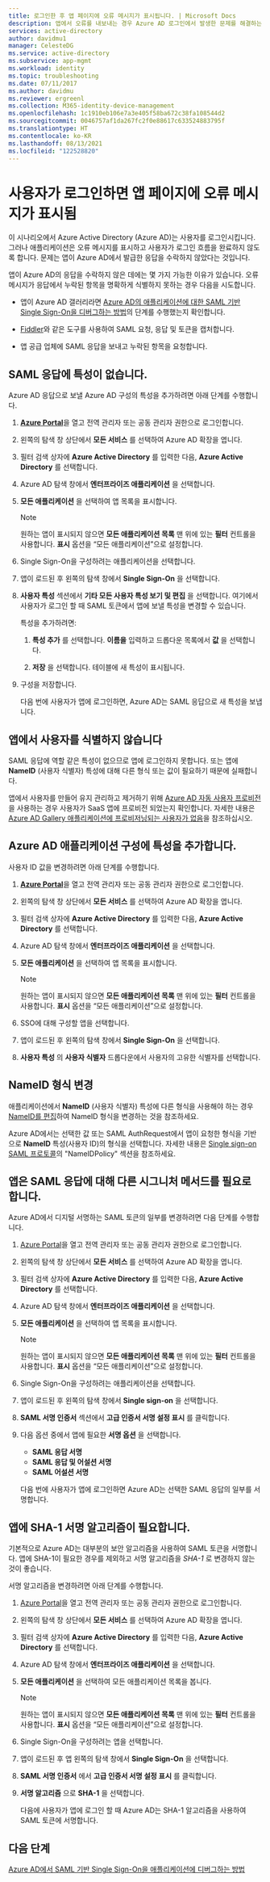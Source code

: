 ```yaml
---
title: 로그인한 후 앱 페이지에 오류 메시지가 표시됩니다. | Microsoft Docs
description: 앱에서 오류를 내보내는 경우 Azure AD 로그인에서 발생한 문제를 해결하는 방법
services: active-directory
author: davidmu1
manager: CelesteDG
ms.service: active-directory
ms.subservice: app-mgmt
ms.workload: identity
ms.topic: troubleshooting
ms.date: 07/11/2017
ms.author: davidmu
ms.reviewer: ergreenl
ms.collection: M365-identity-device-management
ms.openlocfilehash: 1c1910eb106e7a3e405f58ba672c38fa108544d2
ms.sourcegitcommit: 0046757af1da267fc2f0e88617c633524883795f
ms.translationtype: HT
ms.contentlocale: ko-KR
ms.lasthandoff: 08/13/2021
ms.locfileid: "122528820"
---
```

# <a name="an-app-page-shows-an-error-message-after-the-user-signs-in"></a>사용자가 로그인하면 앱 페이지에 오류 메시지가 표시됨

이 시나리오에서 Azure Active Directory (Azure AD)는 사용자를 로그인시킵니다. 그러나 애플리케이션은 오류 메시지를 표시하고 사용자가 로그인 흐름을 완료하지 않도록 합니다. 문제는 앱이 Azure AD에서 발급한 응답을 수락하지 않았다는 것입니다.

앱이 Azure AD의 응답을 수락하지 않은 데에는 몇 가지 가능한 이유가 있습니다. 오류 메시지가 응답에서 누락된 항목을 명확하게 식별하지 못하는 경우 다음을 시도합니다.

- 앱이 Azure AD 갤러리라면 [Azure AD의 애플리케이션에 대한 SAML 기반 Single Sign-On을 디버그하는 방법](./debug-saml-sso-issues.md)의 단계를 수행했는지 확인합니다.

- [Fiddler](https://www.telerik.com/fiddler)와 같은 도구를 사용하여 SAML 요청, 응답 및 토큰을 캡처합니다.

- 앱 공급 업체에 SAML 응답을 보내고 누락된 항목을 요청합니다.

## <a name="attributes-are-missing-from-the-saml-response"></a>SAML 응답에 특성이 없습니다.

Azure AD 응답으로 보낼 Azure AD 구성의 특성을 추가하려면 아래 단계를 수행합니다.

1. [**Azure Portal**](https://portal.azure.com/)을 열고 전역 관리자 또는 공동 관리자 권한으로 로그인합니다.

2. 왼쪽의 탐색 창 상단에서 **모든 서비스** 를 선택하여 Azure AD 확장을 엽니다.

3. 필터 검색 상자에 **Azure Active Directory** 를 입력한 다음, **Azure Active Directory** 를 선택합니다.

4. Azure AD 탐색 창에서 **엔터프라이즈 애플리케이션** 을 선택합니다.

5. **모든 애플리케이션** 을 선택하여 앱 목록을 표시합니다.

   > [!NOTE]
   > 원하는 앱이 표시되지 않으면 **모든 애플리케이션 목록** 맨 위에 있는 **필터** 컨트롤을 사용합니다. **표시** 옵션을 “모든 애플리케이션”으로 설정합니다.

6. Single Sign-On을 구성하려는 애플리케이션을 선택합니다.

7. 앱이 로드된 후 왼쪽의 탐색 창에서 **Single Sign-On** 을 선택합니다.

8. **사용자 특성** 섹션에서 **기타 모든 사용자 특성 보기 및 편집** 을 선택합니다. 여기에서 사용자가 로그인 할 때 SAML 토큰에서 앱에 보낼 특성을 변경할 수 있습니다.

   특성을 추가하려면:

   1. **특성 추가** 를 선택합니다. **이름을** 입력하고 드롭다운 목록에서 **값** 을 선택합니다.

   1. **저장** 을 선택합니다. 테이블에 새 특성이 표시됩니다.

9. 구성을 저장합니다.

   다음 번에 사용자가 앱에 로그인하면, Azure AD는 SAML 응답으로 새 특성을 보냅니다.

## <a name="the-app-doesnt-identify-the-user"></a>앱에서 사용자를 식별하지 않습니다

SAML 응답에 역할 같은 특성이 없으므로 앱에 로그인하지 못합니다. 또는 앱에 **NameID** (사용자 식별자) 특성에 대해 다른 형식 또는 값이 필요하기 때문에 실패합니다.

앱에서 사용자를 만들어 유지 관리하고 제거하기 위해 [Azure AD 자동 사용자 프로비전](../app-provisioning/user-provisioning.md)을 사용하는 경우 사용자가 SaaS 앱에 프로비전 되었는지 확인합니다. 자세한 내용은 [Azure AD Gallery 애플리케이션에 프로비저닝되는 사용자가 없음](../app-provisioning/application-provisioning-config-problem-no-users-provisioned.md)을 참조하십시오.

## <a name="add-an-attribute-to-the-azure-ad-app-configuration"></a>Azure AD 애플리케이션 구성에 특성을 추가합니다.

사용자 ID 값을 변경하려면 아래 단계를 수행합니다.

1. [**Azure Portal**](https://portal.azure.com/)을 열고 전역 관리자 또는 공동 관리자 권한으로 로그인합니다.

2. 왼쪽의 탐색 창 상단에서 **모든 서비스** 를 선택하여 Azure AD 확장을 엽니다.

3. 필터 검색 상자에 **Azure Active Directory** 를 입력한 다음, **Azure Active Directory** 를 선택합니다.

4. Azure AD 탐색 창에서 **엔터프라이즈 애플리케이션** 을 선택합니다.

5. **모든 애플리케이션** 을 선택하여 앱 목록을 표시합니다.

   > [!NOTE]
   > 원하는 앱이 표시되지 않으면 **모든 애플리케이션 목록** 맨 위에 있는 **필터** 컨트롤을 사용합니다. **표시** 옵션을 “모든 애플리케이션”으로 설정합니다.

6. SSO에 대해 구성할 앱을 선택합니다.

7. 앱이 로드된 후 왼쪽의 탐색 창에서 **Single Sign-On** 을 선택합니다.

8. **사용자 특성** 의 **사용자 식별자** 드롭다운에서 사용자의 고유한 식별자를 선택합니다.

## <a name="change-the-nameid-format"></a>NameID 형식 변경

애플리케이션에서 **NameID** (사용자 식별자) 특성에 다른 형식을 사용해야 하는 경우 [NameID를 편집](../develop/active-directory-saml-claims-customization.md#editing-nameid)하여 NameID 형식을 변경하는 것을 참조하세요.

Azure AD에서는 선택한 값 또는 SAML AuthRequest에서 앱이 요청한 형식을 기반으로 **NameID** 특성(사용자 ID)의 형식을 선택합니다. 자세한 내용은 [Single sign-on SAML 프로토콜](../develop/single-sign-on-saml-protocol.md#nameidpolicy)의 "NameIDPolicy" 섹션을 참조하세요.

## <a name="the-app-expects-a-different-signature-method-for-the-saml-response"></a>앱은 SAML 응답에 대해 다른 시그니처 메서드를 필요로 합니다.

Azure AD에서 디지털 서명하는 SAML 토큰의 일부를 변경하려면 다음 단계를 수행합니다.

1. [Azure Portal](https://portal.azure.com/)을 열고 전역 관리자 또는 공동 관리자 권한으로 로그인합니다.

2. 왼쪽의 탐색 창 상단에서 **모든 서비스** 를 선택하여 Azure AD 확장을 엽니다.

3. 필터 검색 상자에 **Azure Active Directory** 를 입력한 다음, **Azure Active Directory** 를 선택합니다.

4. Azure AD 탐색 창에서 **엔터프라이즈 애플리케이션** 을 선택합니다.

5. **모든 애플리케이션** 을 선택하여 앱 목록을 표시합니다.

   > [!NOTE]
   > 원하는 앱이 표시되지 않으면 **모든 애플리케이션 목록** 맨 위에 있는 **필터** 컨트롤을 사용합니다. **표시** 옵션을 “모든 애플리케이션”으로 설정합니다.

6. Single Sign-On을 구성하려는 애플리케이션을 선택합니다.

7. 앱이 로드된 후 왼쪽의 탐색 창에서 **Single sign-on** 을 선택합니다.

8. **SAML 서명 인증서** 섹션에서 **고급 인증서 서명 설정 표시** 를 클릭합니다.

9. 다음 옵션 중에서 앱에 필요한 **서명 옵션** 을 선택합니다.

   - **SAML 응답 서명**
   - **SAML 응답 및 어설션 서명**
   - **SAML 어설션 서명**

   다음 번에 사용자가 앱에 로그인하면 Azure AD는 선택한 SAML 응답의 일부를 서명합니다.

## <a name="the-app-expects-the-sha-1-signing-algorithm"></a>앱에 SHA-1 서명 알고리즘이 필요합니다.

기본적으로 Azure AD는 대부분의 보안 알고리즘을 사용하여 SAML 토큰을 서명합니다. 앱에 SHA-1이 필요한 경우를 제외하고 서명 알고리즘을 *SHA-1* 로 변경하지 않는 것이 좋습니다.

서명 알고리즘을 변경하려면 아래 단계를 수행합니다.

1. [Azure Portal](https://portal.azure.com/)을 열고 전역 관리자 또는 공동 관리자 권한으로 로그인합니다.

2. 왼쪽의 탐색 창 상단에서 **모든 서비스** 를 선택하여 Azure AD 확장을 엽니다.

3. 필터 검색 상자에 **Azure Active Directory** 를 입력한 다음, **Azure Active Directory** 를 선택합니다.

4. Azure AD 탐색 창에서 **엔터프라이즈 애플리케이션** 을 선택합니다.

5. **모든 애플리케이션** 을 선택하여 모든 애플리케이션 목록을 봅니다.

   > [!NOTE]
   > 원하는 앱이 표시되지 않으면 **모든 애플리케이션 목록** 맨 위에 있는 **필터** 컨트롤을 사용합니다. **표시** 옵션을 “모든 애플리케이션”으로 설정합니다.

6. Single Sign-On을 구성하려는 앱을 선택합니다.

7. 앱이 로드된 후 앱 왼쪽의 탐색 창에서 **Single Sign-On** 을 선택합니다.

8. **SAML 서명 인증서** 에서 **고급 인증서 서명 설정 표시** 를 클릭합니다.

9. **서명 알고리즘** 으로 **SHA-1** 을 선택합니다.

   다음에 사용자가 앱에 로그인 할 때 Azure AD는 SHA-1 알고리즘을 사용하여 SAML 토큰에 서명합니다.

## <a name="next-steps"></a>다음 단계

[Azure AD에서 SAML 기반 Single Sign-On을 애플리케이션에 디버그하는 방법](./debug-saml-sso-issues.md)
